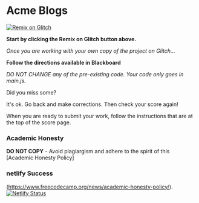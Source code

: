 # Acme Blogs

[![Remix on Glitch](https://cdn.glitch.com/2703baf2-b643-4da7-ab91-7ee2a2d00b5b%2Fremix-button.svg)](https://glitch.com/edit/#!/import/github/gitdagray/js_acme_blogs)

**Start by clicking the Remix on Glitch button above.**

_Once you are working with your own copy of the project on Glitch..._

**Follow the directions available in Blackboard** 

_DO NOT CHANGE any of the pre-existing code. Your code only goes in main.js._

Did you miss some?

It's ok. Go back and make corrections. Then check your score again!

When you are ready to submit your work, follow the instructions that are at the top of the score page.

### Academic Honesty

**DO NOT COPY** - Avoid plagiargism and adhere to the spirit of this [Academic Honesty Policy]

### netlify Success
(https://www.freecodecamp.org/news/academic-honesty-policy/).
[![Netlify Status](https://api.netlify.com/api/v1/badges/681e44d3-ceb0-4429-a594-d82de48e4a1c/deploy-status)](https://app.netlify.com/sites/new-angelescalera-app/deploys)
